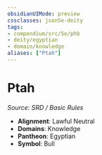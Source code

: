 ```yaml
---
obsidianUIMode: preview
cssclasses: json5e-deity
tags:
- compendium/src/5e/phb
- deity/egyptian
- domain/knowledge
aliases: ["Ptah"]
---
```

# Ptah
*Source: SRD / Basic Rules* 

- **Alignment**: Lawful Neutral
- **Domains**: Knowledge
- **Pantheon**: Egyptian
- **Symbol**: Bull